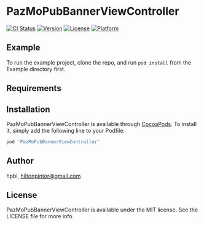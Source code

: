 # PazMoPubBannerViewController

[![CI Status](http://img.shields.io/travis/hpbl/PazMoPubBannerViewController.svg?style=flat)](https://travis-ci.org/hpbl/PazMoPubBannerViewController)
[![Version](https://img.shields.io/cocoapods/v/PazMoPubBannerViewController.svg?style=flat)](http://cocoapods.org/pods/PazMoPubBannerViewController)
[![License](https://img.shields.io/cocoapods/l/PazMoPubBannerViewController.svg?style=flat)](http://cocoapods.org/pods/PazMoPubBannerViewController)
[![Platform](https://img.shields.io/cocoapods/p/PazMoPubBannerViewController.svg?style=flat)](http://cocoapods.org/pods/PazMoPubBannerViewController)

## Example

To run the example project, clone the repo, and run `pod install` from the Example directory first.

## Requirements

## Installation

PazMoPubBannerViewController is available through [CocoaPods](http://cocoapods.org). To install
it, simply add the following line to your Podfile:

```ruby
pod 'PazMoPubBannerViewController'
```

## Author

hpbl, hiltonpintor@gmail.com

## License

PazMoPubBannerViewController is available under the MIT license. See the LICENSE file for more info.
